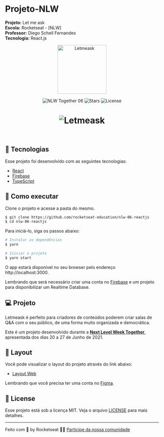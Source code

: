 # Projeto-NLW



<strong>Projeto:</strong> Let me ask <br />
<strong>Escola:</strong> Rocketseat - [NLW]  <br />
<strong>Professor:</strong> Diego Schell Fernandes <br />
<strong>Tecnologia:</strong> React.js


<p align="center">
  <img alt="Letmeask" src=".github/logo.svg" width="160px">
</p>

<p align="center">
  <img src="https://img.shields.io/static/v1?label=NLW&message=06&color=8257E5&labelColor=000000" alt="NLW Together 06" />
  
  <img src="https://img.shields.io/github/stars/rocketseat-education/nlw-06-reactjs?label=stars&message=MIT&color=8257E5&labelColor=000000" alt="Stars">

  <img  src="https://img.shields.io/static/v1?label=license&message=MIT&color=8257E5&labelColor=000000" alt="License">   
</p>

<h1 align="center">
    <img alt="Letmeask" src=".github/cover.svg" />
</h1>

<br>

## 🧪 Tecnologias

Esse projeto foi desenvolvido com as seguintes tecnologias:

- [React](https://reactjs.org)
- [Firebase](https://firebase.google.com/)
- [TypeScript](https://www.typescriptlang.org/)

## 🚀 Como executar

Clone o projeto e acesse a pasta do mesmo.

```bash
$ git clone https://github.com/rocketseat-education/nlw-06-reactjs
$ cd nlw-06-reactjs
```

Para iniciá-lo, siga os passos abaixo:
```bash
# Instalar as dependências
$ yarn

# Iniciar o projeto
$ yarn start
```
O app estará disponível no seu browser pelo endereço http://localhost:3000.

Lembrando que será necessário criar uma conta no [Firebase](https://firebase.google.com/) e um projeto para disponibilizar um Realtime Database.

## 💻 Projeto

Letmeask é perfeito para criadores de conteúdos poderem criar salas de Q&A com o seu público, de uma forma muito organizada e democrática. 

Este é um projeto desenvolvido durante a **[Next Level Week Together](https://nextlevelweek.com/)**, apresentada dos dias 20 a 27 de Junho de 2021.


## 🔖 Layout

Você pode visualizar o layout do projeto através do link abaixo:

- [Layout Web](https://www.figma.com/file/u0BQK8rCf2KgzcukdRRCWh/Letmeask/duplicate) 

Lembrando que você precisa ter uma conta no [Figma](http://figma.com/).

## 📝 License

Esse projeto está sob a licença MIT. Veja o arquivo [LICENSE](LICENSE.md) para mais detalhes.

---

Feito com 💜 by Rocketseat 👋🏻 [Participe da nossa comunidade](https://discord.gg/gKUVrzrPrU)
